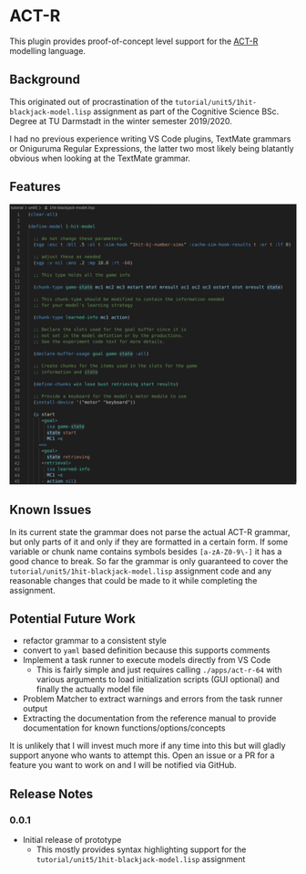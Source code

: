 # ACT-R 

This plugin provides proof-of-concept level support for the [ACT-R](http://act-r.psy.cmu.edu/) modelling language.


## Background

This originated out of procrastination of the `tutorial/unit5/1hit-blackjack-model.lisp` assignment as part of the Cognitive Science BSc. Degree at TU Darmstadt in the winter semester 2019/2020.

I had no previous experience writing VS Code plugins, TextMate grammars or Oniguruma Regular Expressions, the latter two most likely being blatantly obvious when looking at the TextMate grammar.

## Features


![feature X](img/preview.png)

## Known Issues

In its current state the grammar does not parse the actual ACT-R grammar, but only parts of it and only if they are formatted in a certain form. If some variable or chunk name contains symbols besides `[a-zA-Z0-9\-]` it has a good chance to break. So far the grammar is only guaranteed to cover the `tutorial/unit5/1hit-blackjack-model.lisp` assignment code and any reasonable changes that could be made to it while completing the assignment.

## Potential Future Work

* refactor grammar to a consistent style
* convert to `yaml` based definition because this supports comments
* Implement a task runner to execute models directly from VS Code
  * This is fairly simple and just requires calling `./apps/act-r-64` with various arguments to load initialization scripts (GUI optional) and finally the actually model file
* Problem Matcher to extract warnings and errors from the task runner output
* Extracting the documentation from the reference manual to provide documentation for known functions/options/concepts

It is unlikely that I will invest much more if any time into this but will gladly support anyone who wants to attempt this. Open an issue or a PR for a feature you want to work on and I will be notified via GitHub.

## Release Notes

### 0.0.1

* Initial release of prototype
  * This mostly provides syntax highlighting support for the `tutorial/unit5/1hit-blackjack-model.lisp` assignment 